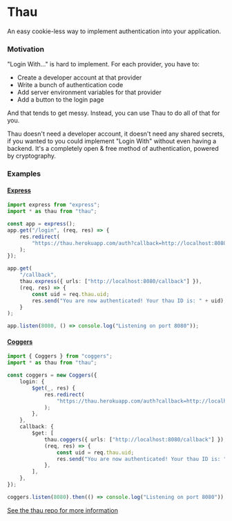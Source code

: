 # Thau

An easy cookie-less way to implement authentication into your application.

### Motivation

"Login With..." is hard to implement.
For each provider, you have to:

- Create a developer account at that provider
- Write a bunch of authentication code
- Add server environment variables for that provider
- Add a button to the login page

And that tends to get messy. Instead, you can use Thau to do all of that for you.

Thau doesn't need a developer account, it doesn't need any shared secrets, if you wanted to you could implement "Login With" without even having a backend. It's a completely open & free method of authentication, powered by cryptography.

### Examples

#### [Express](https://npmjs.com/express)

```ts
import express from "express";
import * as thau from "thau";

const app = express();
app.get("/login", (req, res) => {
	res.redirect(
		"https://thau.herokuapp.com/auth?callback=http://localhost:8080/callback"
	);
});

app.get(
	"/callback",
	thau.express({ urls: ["http://localhost:8080/callback"] }),
	(req, res) => {
		const uid = req.thau.uid;
		res.send("You are now authenticated! Your thau ID is: " + uid);
	}
);

app.listen(8080, () => console.log("Listening on port 8080"));
```

#### [Coggers](https://npmjs.com/coggers)

```ts
import { Coggers } from "coggers";
import * as thau from "thau";

const coggers = new Coggers({
	login: {
		$get(_, res) {
			res.redirect(
				"https://thau.herokuapp.com/auth?callback=http://localhost:8080/callback"
			);
		},
	},
	callback: {
		$get: [
			thau.coggers({ urls: ["http://localhost:8080/callback"] }),
			(req, res) => {
				const uid = req.thau.uid;
				res.send("You are now authenticated! Your thau ID is: " + uid);
			},
		],
	},
});

coggers.listen(8080).then(() => console.log("Listening on port 8080"));
```

[See the thau repo for more information](https://github.com/tbhmens/thau)
